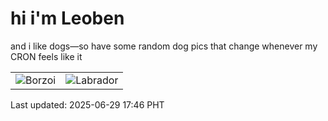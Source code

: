 # hi i'm Leoben

and i like dogs—so have some random dog pics that change whenever my CRON feels like it

|  |  |
|--------|----------|
| ![Borzoi](https://random-dog-vercel.vercel.app/api/random-borzoi?v=1751190371) | ![Labrador](https://random-dog-vercel.vercel.app/api/random-labrador?v=1751190371) |

Last updated: 2025-06-29 17:46 PHT
